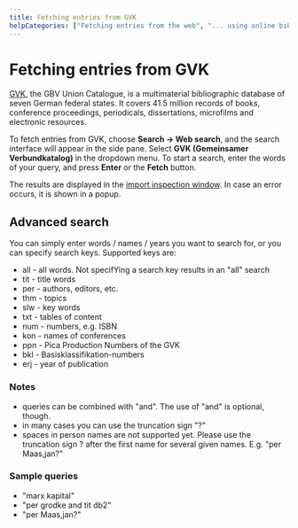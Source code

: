 ```yaml
---
title: Fetching entries from GVK
helpCategories: ["Fetching entries from the web", "... using online bibliographic database"]
---
```


# Fetching entries from GVK

[GVK](https://gso.gbv.de), the GBV Union Catalogue, is a multimaterial bibliographic database of seven German federal states. It covers  41.5 million records of books, conference proceedings, periodicals, dissertations, microfilms and electronic resources. 

To fetch entries from GVK, choose **Search -&gt; Web search**, and the search interface will appear in the side pane. Select **GVK (Gemeinsamer Verbundkatalog)** in the dropdown menu. To start a search, enter the words of your query, and press **Enter** or the **Fetch** button.

The results are displayed in the [import inspection window](ImportInspectionDialog).
In case an error occurs, it is shown in a popup.

## Advanced search

You can simply enter words / names / years you want to search for, or you can specify search keys. Supported keys are:

-   all - all words. Not specifYing a search key results in an "all" search
-   tit - title words
-   per - authors, editors, etc.
-   thm - topics
-   slw - key words
-   txt - tables of content
-   num - numbers, e.g. ISBN
-   kon - names of conferences
-   ppn - Pica Production Numbers of the GVK
-   bkl - Basisklassifikation-numbers
-   erj - year of publication

### Notes

-   queries can be combined with "and". The use of "and" is optional, though.
-   in many cases you can use the truncation sign "?"
-   spaces in person names are not supported yet. Please use the truncation sign ? after the first name for several given names. E.g. "per Maas,jan?"

### Sample queries

-   "marx kapital"
-   "per grodke and tit db2"
-   "per Maas,jan?"

